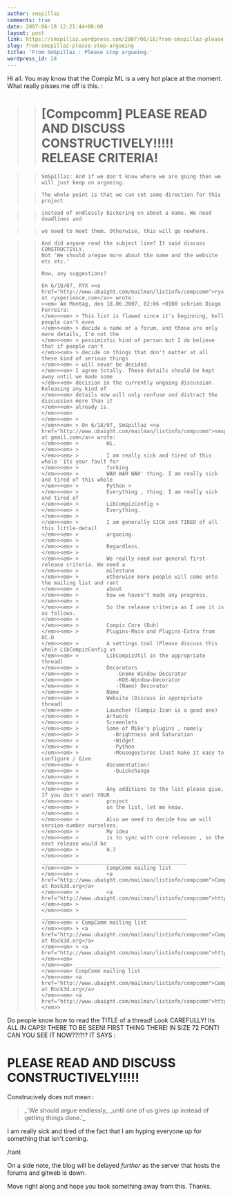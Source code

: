 ```yaml
---
author: smspillaz
comments: true
date: 2007-06-18 12:21:44+00:00
layout: post
link: https://smspillaz.wordpress.com/2007/06/18/from-smspillaz-please-stop-argueing/
slug: from-smspillaz-please-stop-argueing
title: 'From SmSpillaz : Please stop argueing.'
wordpress_id: 28
---
```


Hi all. You may know that the Compiz ML is a very hot place at the moment. What really pisses me off is this. :


<blockquote>

> 
> # [Compcomm] PLEASE READ AND DISCUSS CONSTRUCTIVELY!!!!! RELEASE	CRITERIA!
> 
> 
</blockquote>




<blockquote></blockquote>




<blockquote>

>     
>     SmSpillaz: And if we don't know where we are going then we will just keep on argueing.
> 
> 

>     
>     The whole point is that we can set some direction for this project
> 
> 
</blockquote>




<blockquote></blockquote>




<blockquote>

>     
>     instead of endlessly bickering on about a name. We need deadlines and
> 
> 
</blockquote>




<blockquote>

>     
>     we need to meet them. Otherwise, this will go nowhere.
> 
> 
</blockquote>




<blockquote>

>     
>     
>     And did anyone read the subject line? It said discuss CONSTRUCTIVLY.
>     Not 'We should aregue more about the name and the website etc etc.'
>     
>     Now, any suggestions?
>     
>     On 6/18/07, RYX <<a href="http://www.ubaight.com/mailman/listinfo/compcomm">ryx at ryxperience.com</a>> wrote:
>     ><em> Am Montag, den 18.06.2007, 02:06 +0100 schrieb Diogo Ferreira:
>     </em>><em> > This list is flawed since it's beginning, hell people can't even
>     </em>><em> > decide a name or a forum, and those are only mere details, I'm not the
>     </em>><em> > pessimistic kind of person but I do believe that if people can't
>     </em>><em> > decide on things that don't matter at all these kind of serious things
>     </em>><em> > will never be decided.
>     </em>><em> I agree totally. These details should be kept away until we made some
>     </em>><em> decision in the currently ongoing discussion. Releasing any kind of
>     </em>><em> details now will only confuse and distract the discussion more than it
>     </em>><em> already is.
>     </em>><em>
>     </em>><em> >
>     </em>><em> > On 6/18/07, SmSpillaz <<a href="http://www.ubaight.com/mailman/listinfo/compcomm">smspillaz at gmail.com</a>> wrote:
>     </em>><em> >         Hi.
>     </em>><em> >
>     </em>><em> >         I am really sick and tired of this whole 'Its your fault for
>     </em>><em> >         forking
>     </em>><em> >         WAH WAH WAH' thing. I am really sick and tired of this whole
>     </em>><em> >         Python >
>     </em>><em> >         Everything , thing. I am really sick and tired of
>     </em>><em> >         LibCompizConfig >
>     </em>><em> >         Everything.
>     </em>><em> >
>     </em>><em> >         I am generally SICK and TIRED of all this little-detail
>     </em>><em> >         argueing.
>     </em>><em> >
>     </em>><em> >         Regardless.
>     </em>><em> >
>     </em>><em> >         We really need our general first-release criteria. We need a
>     </em>><em> >         milestone
>     </em>><em> >         otherwise more people will come onto the mailing list and rant
>     </em>><em> >         about
>     </em>><em> >         how we haven't made any progress.
>     </em>><em> >
>     </em>><em> >         So the release criteria as I see it is as follows.
>     </em>><em> >
>     </em>><em> >         Compiz Core (Duh)
>     </em>><em> >         Plugins-Main and Plugins-Extra from OC.O
>     </em>><em> >         A settings tool (Please discuss this whole LibCompizConfig vs
>     </em>><em> >         LibCompizUtil in the appropriate thread)
>     </em>><em> >         Decorators
>     </em>><em> >            -Gnome Window Decorator
>     </em>><em> >            -KDE-Window-Decorator
>     </em>><em> >            -(Name) Decorator
>     </em>><em> >         Name
>     </em>><em> >         Website (Discuss in appropriate thread)
>     </em>><em> >         Launcher (Compiz-Icon is a good one)
>     </em>><em> >         Artwork
>     </em>><em> >         Screenlets
>     </em>><em> >         Some of Mike's plugins , namely
>     </em>><em> >           -Brightness and Saturation
>     </em>><em> >           -Widget
>     </em>><em> >           -Python
>     </em>><em> >           -Mousegestures (Just make it easy to configure / Give
>     </em>><em> >         documentation)
>     </em>><em> >           -Quickchange
>     </em>><em> >
>     </em>><em> >
>     </em>><em> >         Any additions to the list please give. If you don't want YOUR
>     </em>><em> >         project
>     </em>><em> >         on the list, let me know.
>     </em>><em> >
>     </em>><em> >         Also we need to decide how we will version-number ourselves.
>     </em>><em> >         My idea
>     </em>><em> >         is to sync with core releases , so the next release would be
>     </em>><em> >         0.7
>     </em>><em> >         _______________________________________________
>     </em>><em> >         CompComm mailing list
>     </em>><em> >         <a href="http://www.ubaight.com/mailman/listinfo/compcomm">CompComm at Rock3d.org</a>
>     </em>><em> >         <a href="http://www.ubaight.com/mailman/listinfo/compcomm">http://www.ubaight.com/mailman/listinfo/compcomm</a>
>     </em>><em> >
>     </em>><em> > _______________________________________________
>     </em>><em> > CompComm mailing list
>     </em>><em> > <a href="http://www.ubaight.com/mailman/listinfo/compcomm">CompComm at Rock3d.org</a>
>     </em>><em> > <a href="http://www.ubaight.com/mailman/listinfo/compcomm">http://www.ubaight.com/mailman/listinfo/compcomm</a>
>     </em>><em>
>     </em>><em> _______________________________________________
>     </em>><em> CompComm mailing list
>     </em>><em> <a href="http://www.ubaight.com/mailman/listinfo/compcomm">CompComm at Rock3d.org</a>
>     </em>><em> <a href="http://www.ubaight.com/mailman/listinfo/compcomm">http://www.ubaight.com/mailman/listinfo/compcomm</a>
>     </em>>
> 
> 
</blockquote>


Do people know how to read the TITLE of a thread! Look CAREFULLY! Its ALL IN CAPS! THERE TO BE SEEN! FIRST  THING THERE! IN SIZE 72 FONT! CAN YOU SEE IT NOW??!?!? IT SAYS :


# PLEASE READ AND DISCUSS CONSTRUCTIVELY!!!!!


Construcively does not mean :


<blockquote>_'We should argue endlessly_  _until one of us gives up instead of getting things done.'_</blockquote>


I am really sick and tired of the fact that I am hyping everyone up for something that isn't coming.

/rant

On a side note, the blog will be delayed *further* as the server that hosts the forums and gitweb is down.

Move right along and hope you took something away from this. Thanks.
